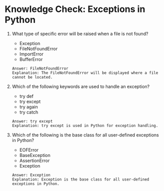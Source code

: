 # Knowledge Check: Exceptions in Python

1. What type of specific error will be raised when a file is not found?
   - Exception
   - FileNotFoundError
   - ImportError
   - BufferError
   ```
   Answer: FileNotFoundError
   Explanation: The FileNotFoundError will be displayed where a file cannot be located.
   ```

2. Which of the following keywords are used to handle an exception?
   - try def
   - try except
   - try again
   - try catch
   ```
   Answer: try except
   Explanation: try except is used in Python for exception handling.
   ```

3. Which of the following is the base class for all user-defined exceptions in Python?
   - EOFError
   - BaseException
   - AssertionError
   - Exception
   ```
   Answer: Exception
   Explanation: Exception is the base class for all user-defined exceptions in Python.
   ```